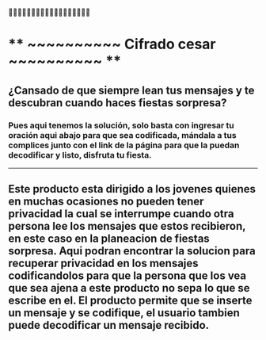 :balloon::balloon::balloon::balloon::fireworks::confetti_ball::tada::birthday::gift::gift::birthday::tada::confetti_ball::fireworks::balloon::balloon::balloon::balloon:      
 # **     ~~~~~~~~~~ Cifrado cesar ~~~~~~~~~~    **
 ## ¿Cansado de que siempre lean tus mensajes y te descubran cuando haces fiestas sorpresa?
### Pues aqui tenemos la solución, solo basta con ingresar tu oración aqui abajo para que sea codificada, mándala a tus complices junto con el link de la página para que la puedan decodificar y listo, disfruta tu fiesta.
---------------------------------------------------------------------------------------
## Este producto esta dirigido a los jovenes quienes en muchas ocasiones no pueden tener privacidad la cual se interrumpe cuando otra persona lee los mensajes que estos recibieron, en este caso en la planeacion de fiestas sorpresa. Aqui podran encontrar la solucion para recuperar privacidad en los mensajes codificandolos para que la persona que los vea que sea ajena a este producto no sepa lo que se escribe en el. El producto permite que se inserte un mensaje y se codifique, el usuario tambien puede decodificar un mensaje recibido. 
